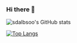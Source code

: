 ### Hi there 👋

<!--
**sdalbsoo/sdalbsoo** is a ✨ _special_ ✨ repository because its `README.md` (this file) appears on your GitHub profile.

Here are some ideas to get you started:

- 🔭 I’m currently working on ...
- 🌱 I’m currently learning ...
- 👯 I’m looking to collaborate on ...
- 🤔 I’m looking for help with ...
- 💬 Ask me about ...
- 📫 How to reach me: ...
- 😄 Pronouns: ...
- ⚡ Fun fact: ...
-->

![sdalbsoo's GitHub stats](https://github-readme-stats.vercel.app/api?username=sdalbsoo&theme=dark&show_icons=true)

[![Top Langs](https://github-readme-stats.vercel.app/api/top-langs/?username=sdalbsoo)](https://github.com/anuraghazra/github-readme-stats)
